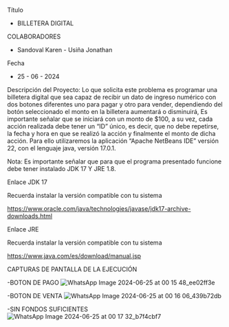 Título	
- BILLETERA DIGITAL

COLABORADORES
- Sandoval Karen - Usiña Jonathan

 Fecha 
- 25 - 06 - 2024

  
Descripción del Proyecto:
Lo que solicita este problema es programar una billetera digital que sea capaz de recibir un dato de ingreso numérico con 
dos botones diferentes uno para pagar y otro para vender, dependiendo del botón seleccionado el monto en la billetera aumentará o disminuirá, 
Es importante señalar que se iniciará con un monto de $100, a su vez, cada acción realizada debe tener un “ID” único, es decir, que no debe repetirse, 
la fecha y hora en que se realizó la acción y finalmente el monto de dicha acción. Para ello utilizaremos la aplicación “Apache NetBeans IDE” versión 22, 
con el lenguaje java, versión 17.0.1.

Nota:
Es importante señalar que para que el programa presentado funcione debe tener instalado JDK 17 Y JRE 1.8.

Enlace JDK 17

Recuerda instalar la versión compatible con tu sistema

https://www.oracle.com/java/technologies/javase/jdk17-archive-downloads.html

Enlace JRE

Recuerda instalar la versión compatible con tu sistema

https://www.java.com/es/download/manual.jsp


CAPTURAS DE PANTALLA DE LA EJECUCIÓN 

-BOTON DE PAGO 
![WhatsApp Image 2024-06-25 at 00 15 48_ee02ff3e](https://github.com/KarenSandova/Wallet_Project/assets/170487464/e6eecfdc-e017-4178-8fc2-9cf35d780867)

-BOTON DE VENTA 
![WhatsApp Image 2024-06-25 at 00 16 06_439b72db](https://github.com/KarenSandova/Wallet_Project/assets/170487464/d81ced45-083c-4ccc-b2fb-1ff55d7dee6f)

-SIN FONDOS SUFICIENTES
![WhatsApp Image 2024-06-25 at 00 17 32_b7f4cbf7](https://github.com/KarenSandova/Wallet_Project/assets/170487464/d7fb8081-e98e-426f-bbf2-2f07e34ed4a7)


